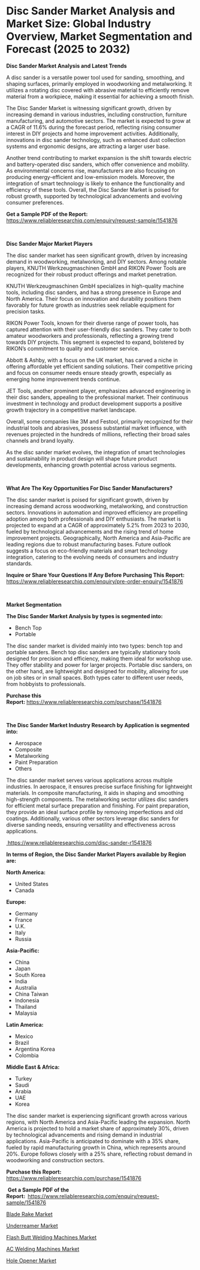 <p><h1>Disc Sander Market Analysis and Market Size: Global Industry Overview, Market Segmentation and Forecast (2025 to 2032)</h1></p><p><strong>Disc Sander Market Analysis and Latest Trends</strong></p>
<p><p>A disc sander is a versatile power tool used for sanding, smoothing, and shaping surfaces, primarily employed in woodworking and metalworking. It utilizes a rotating disc covered with abrasive material to efficiently remove material from a workpiece, making it essential for achieving a smooth finish.</p><p>The Disc Sander Market is witnessing significant growth, driven by increasing demand in various industries, including construction, furniture manufacturing, and automotive sectors. The market is expected to grow at a CAGR of 11.6% during the forecast period, reflecting rising consumer interest in DIY projects and home improvement activities. Additionally, innovations in disc sander technology, such as enhanced dust collection systems and ergonomic designs, are attracting a larger user base.</p><p>Another trend contributing to market expansion is the shift towards electric and battery-operated disc sanders, which offer convenience and mobility. As environmental concerns rise, manufacturers are also focusing on producing energy-efficient and low-emission models. Moreover, the integration of smart technology is likely to enhance the functionality and efficiency of these tools. Overall, the Disc Sander Market is poised for robust growth, supported by technological advancements and evolving consumer preferences.</p></p>
<p><strong>Get a Sample PDF of the Report:&nbsp;</strong> <a href="https://www.reliableresearchiq.com/enquiry/request-sample/1541876?utm_campaign=1170&utm_medium=2&utm_source=Github&utm_content=ia&utm_term=20022025&utm_id=disc-sander">https://www.reliableresearchiq.com/enquiry/request-sample/1541876</a></p>
<p>&nbsp;</p>
<p><strong>Disc Sander Major Market Players</strong></p>
<p><p>The disc sander market has seen significant growth, driven by increasing demand in woodworking, metalworking, and DIY sectors. Among notable players, KNUTH Werkzeugmaschinen GmbH and RIKON Power Tools are recognized for their robust product offerings and market penetration.</p><p>KNUTH Werkzeugmaschinen GmbH specializes in high-quality machine tools, including disc sanders, and has a strong presence in Europe and North America. Their focus on innovation and durability positions them favorably for future growth as industries seek reliable equipment for precision tasks.</p><p>RIKON Power Tools, known for their diverse range of power tools, has captured attention with their user-friendly disc sanders. They cater to both amateur woodworkers and professionals, reflecting a growing trend towards DIY projects. This segment is expected to expand, bolstered by RIKON’s commitment to quality and customer service.</p><p>Abbott & Ashby, with a focus on the UK market, has carved a niche in offering affordable yet efficient sanding solutions. Their competitive pricing and focus on consumer needs ensure steady growth, especially as emerging home improvement trends continue.</p><p>JET Tools, another prominent player, emphasizes advanced engineering in their disc sanders, appealing to the professional market. Their continuous investment in technology and product development supports a positive growth trajectory in a competitive market landscape.</p><p>Overall, some companies like 3M and Festool, primarily recognized for their industrial tools and abrasives, possess substantial market influence, with revenues projected in the hundreds of millions, reflecting their broad sales channels and brand loyalty. </p><p>As the disc sander market evolves, the integration of smart technologies and sustainability in product design will shape future product developments, enhancing growth potential across various segments.</p></p>
<p>&nbsp;</p>
<p><strong>What Are The Key Opportunities For Disc Sander Manufacturers?</strong></p>
<p><p>The disc sander market is poised for significant growth, driven by increasing demand across woodworking, metalworking, and construction sectors. Innovations in automation and improved efficiency are propelling adoption among both professionals and DIY enthusiasts. The market is projected to expand at a CAGR of approximately 5.2% from 2023 to 2030, fueled by technological advancements and the rising trend of home improvement projects. Geographically, North America and Asia-Pacific are leading regions due to robust manufacturing bases. Future outlook suggests a focus on eco-friendly materials and smart technology integration, catering to the evolving needs of consumers and industry standards.</p></p>
<p><strong>Inquire or Share Your Questions If Any Before Purchasing This Report:</strong> <a href="https://www.reliableresearchiq.com/enquiry/pre-order-enquiry/1541876?utm_campaign=1170&utm_medium=2&utm_source=Github&utm_content=ia&utm_term=20022025&utm_id=disc-sander">https://www.reliableresearchiq.com/enquiry/pre-order-enquiry/1541876</a></p>
<p>&nbsp;</p>
<p><strong>Market Segmentation</strong></p>
<p><strong>The Disc Sander Market Analysis by types is segmented into:</strong></p>
<p><ul><li>Bench Top</li><li>Portable</li></ul></p>
<p><p>The disc sander market is divided mainly into two types: bench top and portable sanders. Bench top disc sanders are typically stationary tools designed for precision and efficiency, making them ideal for workshop use. They offer stability and power for larger projects. Portable disc sanders, on the other hand, are lightweight and designed for mobility, allowing for use on job sites or in small spaces. Both types cater to different user needs, from hobbyists to professionals.</p></p>
<p><strong>Purchase this Report:&nbsp;</strong><a href="https://www.reliableresearchiq.com/purchase/1541876?utm_campaign=1170&utm_medium=2&utm_source=Github&utm_content=ia&utm_term=20022025&utm_id=disc-sander">https://www.reliableresearchiq.com/purchase/1541876</a></p>
<p>&nbsp;</p>
<p><strong>The Disc Sander Market Industry Research by Application is segmented into:</strong></p>
<p><ul><li>Aerospace</li><li>Composite</li><li>Metalworking</li><li>Paint Preparation</li><li>Others</li></ul></p>
<p><p>The disc sander market serves various applications across multiple industries. In aerospace, it ensures precise surface finishing for lightweight materials. In composite manufacturing, it aids in shaping and smoothing high-strength components. The metalworking sector utilizes disc sanders for efficient metal surface preparation and finishing. For paint preparation, they provide an ideal surface profile by removing imperfections and old coatings. Additionally, various other sectors leverage disc sanders for diverse sanding needs, ensuring versatility and effectiveness across applications.</p></p>
<p><a href="https://www.reliableresearchiq.com/disc-sander-r1541876?utm_campaign=1170&utm_medium=2&utm_source=Github&utm_content=ia&utm_term=20022025&utm_id=disc-sander">&nbsp;https://www.reliableresearchiq.com/disc-sander-r1541876</a></p>
<p><strong>In terms of Region, the Disc Sander Market Players available by Region are:</strong></p>
<p>
    <p> <strong> North America: </strong>
        <ul>
            <li>United States</li>
            <li>Canada</li>
        </ul>
        </p> 
    <p> <strong> Europe: </strong>
        <ul>
            <li>Germany</li>
            <li>France</li>
            <li>U.K.</li>
            <li>Italy</li>
            <li>Russia</li>
        </ul>
        </p> 
    <p> <strong> Asia-Pacific: </strong>
        <ul>
            <li>China</li>
            <li>Japan</li>
            <li>South Korea</li>
            <li>India</li>
            <li>Australia</li>
            <li>China Taiwan</li>
            <li>Indonesia</li>
            <li>Thailand</li>
            <li>Malaysia</li>
        </ul>
        </p> 
    <p> <strong> Latin America: </strong>
        <ul>
            <li>Mexico</li>
            <li>Brazil</li>
            <li>Argentina Korea</li>
            <li>Colombia</li>
        </ul>
        </p> 
    <p> <strong> Middle East & Africa: </strong>
        <ul>
            <li>Turkey</li>
            <li>Saudi</li>
            <li>Arabia</li>
            <li>UAE</li>
            <li>Korea</li>
        </ul>
    </p>
    </p>
<p><p>The disc sander market is experiencing significant growth across various regions, with North America and Asia-Pacific leading the expansion. North America is projected to hold a market share of approximately 30%, driven by technological advancements and rising demand in industrial applications. Asia-Pacific is anticipated to dominate with a 35% share, fueled by rapid manufacturing growth in China, which represents around 20%. Europe follows closely with a 25% share, reflecting robust demand in woodworking and construction sectors.</p></p>
<p><strong>Purchase this Report: </strong><a href="https://www.reliableresearchiq.com/purchase/1541876?utm_campaign=1170&utm_medium=2&utm_source=Github&utm_content=ia&utm_term=20022025&utm_id=disc-sander">https://www.reliableresearchiq.com/purchase/1541876</a></p>
<p>&nbsp;<strong>Get a Sample PDF of the Report:&nbsp;&nbsp;</strong><a href="https://www.reliableresearchiq.com/enquiry/request-sample/1541876?utm_campaign=1170&utm_medium=2&utm_source=Github&utm_content=ia&utm_term=20022025&utm_id=disc-sander">https://www.reliableresearchiq.com/enquiry/request-sample/1541876</a></p>
<p><strong></strong></p>
<p><p><a href="https://github.com/koomanprudy/Market-Research-Report-List-1/blob/main/blade-rake-market.md?utm_campaign=1170&utm_medium=2&utm_source=Github&utm_content=ia&utm_term=20022025&utm_id=disc-sander">Blade Rake Market</a></p><p><a href="https://github.com/tiagoamicijo/Market-Research-Report-List-1/blob/main/underreamer-market.md?utm_campaign=1170&utm_medium=2&utm_source=Github&utm_content=ia&utm_term=20022025&utm_id=disc-sander">Underreamer Market</a></p><p><a href="https://github.com/jamesgomez337/Market-Research-Report-List-1/blob/main/flash-butt-welding-machines-market.md?utm_campaign=1170&utm_medium=2&utm_source=Github&utm_content=ia&utm_term=20022025&utm_id=disc-sander">Flash Butt Welding Machines Market</a></p><p><a href="https://github.com/rigelciara0p/Market-Research-Report-List-1/blob/main/ac-welding-machines-market.md?utm_campaign=1170&utm_medium=2&utm_source=Github&utm_content=ia&utm_term=20022025&utm_id=disc-sander">AC Welding Machines Market</a></p><p><a href="https://github.com/boltermuseke/Market-Research-Report-List-1/blob/main/hole-opener-market.md?utm_campaign=1170&utm_medium=2&utm_source=Github&utm_content=ia&utm_term=20022025&utm_id=disc-sander">Hole Opener Market</a></p></p>